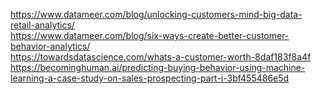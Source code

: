 https://www.datameer.com/blog/unlocking-customers-mind-big-data-retail-analytics/  
https://www.datameer.com/blog/six-ways-create-better-customer-behavior-analytics/  
https://towardsdatascience.com/whats-a-customer-worth-8daf183f8a4f  
https://becominghuman.ai/predicting-buying-behavior-using-machine-learning-a-case-study-on-sales-prospecting-part-i-3bf455486e5d  
